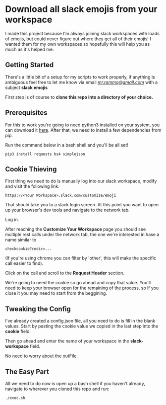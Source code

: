 # Download all slack emojis from your workspace

I made this project because I'm always joining slack workspaces with loads of emojis, but could never figure out
where they get all of their emojis!  I wanted them for my own workspaces so hopefully this will help you as
much as it's helped me.

## Getting Started
There's a little bit of a setup for my scripts to work properly, if anything is ambiguous feel free
to let me know via email *mr.rammo@gmail.com* with a subject **slack emojis**

First step is of course to **clone this repo into a directory of your choice.**

## Prerequisites
For this to work you're going to need python3 installed on your system, you can download it [here](https://www.python.org/downloads/).
After that, we need to install a few dependencies from pip.

Run the command below in a bash shell and you'll be all set!
```
pip3 install requests bs4 simplejson
```


## Cookie Thieving
First thing we need to do is manually log into our slack workspace, modify and visit the following link.
```
https://<Your Workspace>.slack.com/customize/emoji
```

That should take you to a slack login screen.  At this point you want to open up your browser's dev tools and
navigate to the network tab.

Log in.

After reaching the **Customize Your Workspace** page you should see multiple rest calls under the network tab,
the one we're interested in hase a name similar to 
```
checkcookie?redir=...
```
(If you're using chrome you can filter by 'other', this will make the specific call easier to find).

Click on the call and scroll to the **Request Header** section.

We're going to need the cookie so go ahead and copy that value.  You'll need to keep your browser open for the
remaining of the process, so if you close it you may need to start from the beggining.

## Tweaking the Config
I've already created a config.json file, all you need to do is fill in the blank values.  Start by pasting the
cookie value we copied in the last step into the **cookie** field.

Then go ahead and enter the name of your workspace in the **slack-workspace** field.

No need to worry about the outFile.

## The Easy Part
All we need to do now is open up a bash shell if you haven't already, navigate to wherever you cloned this repo
and run:
```
./exec.sh
```





